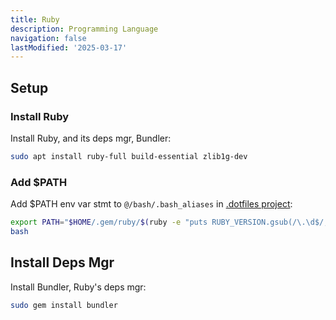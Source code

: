 ```yaml
---
title: Ruby
description: Programming Language
navigation: false
lastModified: '2025-03-17'
---
```


## Setup

### Install Ruby

Install Ruby, and its deps mgr, Bundler:

```bash
sudo apt install ruby-full build-essential zlib1g-dev
```

### Add $PATH

Add $PATH env var stmt to `@/bash/.bash_aliases` in [.dotfiles project](https://github.com/annebrown/dotfiles):

```bash
export PATH="$HOME/.gem/ruby/$(ruby -e "puts RUBY_VERSION.gsub(/\.\d$/, )")/bin:$PATH"
bash
```

## Install Deps Mgr

Install Bundler, Ruby's deps mgr:

```bash
sudo gem install bundler
```
